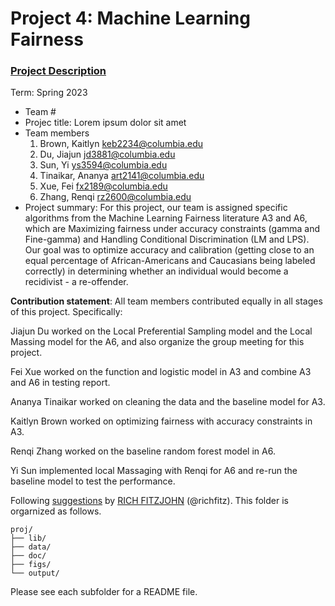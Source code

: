 # Project 4: Machine Learning Fairness

### [Project Description](doc/project4_desc.md)

Term: Spring 2023

+ Team #
+ Projec title: Lorem ipsum dolor sit amet
+ Team members
	1. Brown, Kaitlyn keb2234@columbia.edu
	2. Du, Jiajun jd3881@columbia.edu
	3. Sun, Yi ys3594@columbia.edu
	4. Tinaikar, Ananya art2141@columbia.edu
	5. Xue, Fei fx2189@columbia.edu
	6. Zhang, Renqi rz2600@columbia.edu
+ Project summary: For this project, our team is assigned specific algorithms from the Machine Learning Fairness literature A3 and A6, which are Maximizing fairness under accuracy constraints (gamma and Fine-gamma) and Handling Conditional Discrimination (LM and LPS). Our goal was to optimize accuracy and calibration (getting close to an equal percentage of African-Americans and Caucasians being labeled correctly) in determining whether an individual would become a recidivist - a re-offender. 
	

**Contribution statement**: All team members contributed equally in all stages of this project. Specifically: 

Jiajun Du worked on the Local Preferential Sampling model and the Local Massing model for the A6, and also organize the group meeting for this project.
 
Fei Xue worked on the function and logistic model in A3 and combine A3 and A6 in testing report.

Ananya Tinaikar worked on cleaning the data and the baseline model for A3.

Kaitlyn Brown worked on optimizing fairness with accuracy constraints in A3.

Renqi Zhang worked on the baseline random forest model in A6.

Yi Sun implemented local Massaging with Renqi for A6 and re-run the baseline model to test the performance. 




Following [suggestions](http://nicercode.github.io/blog/2013-04-05-projects/) by [RICH FITZJOHN](http://nicercode.github.io/about/#Team) (@richfitz). This folder is orgarnized as follows.

```
proj/
├── lib/
├── data/
├── doc/
├── figs/
└── output/
```

Please see each subfolder for a README file.
